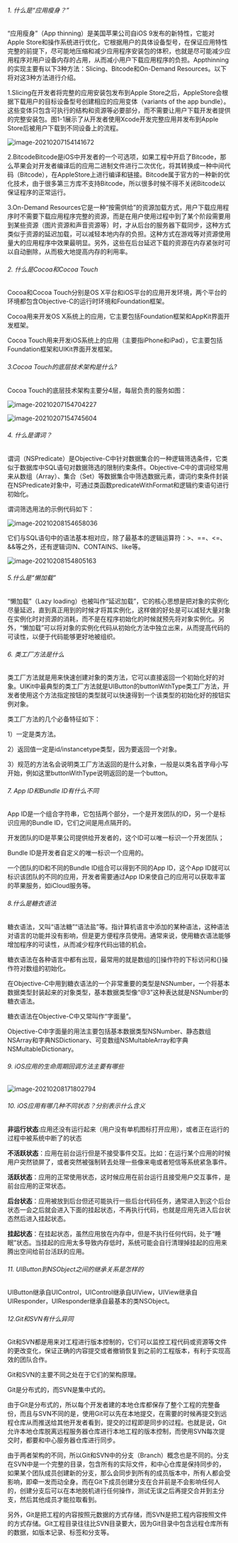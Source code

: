 ###### 1. 什么是“应用瘦身？”

“应用瘦身”（App thinning）是美国苹果公司自iOS 9发布的新特性，它能对Apple Store和操作系统进行优化，它根据用户的具体设备型号，在保证应用特性完整的前提下，尽可能地压缩和减少应用程序安装包的体积，也就是尽可能减少应用程序对用户设备内存的占用，从而减小用户下载应用程序的负担。Appthinning的实现主要有以下3种方法：Slicing、Bitcode和On-Demand Resources。以下将对这3种方法进行介绍。

1.Slicing在开发者将完整的应用安装包发布到Apple Store之后，AppleStore会根据下载用户的目标设备型号创建相应的应用变体（variants of the app bundle）。这些变体只包含可执行的结构和资源等必要部分，而不需要让用户下载开发者提供的完整安装包。图1-1展示了从开发者使用Xcode开发完整应用并发布到Apple Store后被用户下载到不同设备上的流程。

![image-20210207154141672](images/slicing.png)



2.BitcodeBitcode是iOS中开发者的一个可选项，如果工程中开启了Bitcode，那么苹果会对开发者编译后的应用二进制文件进行二次优化，将其转换成一种中间代码（Bitcode），在AppleStore上进行编译和链接。Bitcode属于官方的一种新的优化技术，由于很多第三方库不支持Bitcode，所以很多时候不得不关闭Bitcode以保证程序的正常运行。

3.On-Demand Resources它是一种“按需供给”的资源加载方式，用户下载应用程序时不需要下载应用程序完整的资源，而是在用户使用过程中到了某个阶段需要用到某些资源（图片资源和声音资源等）时，才从后台的服务器下载同步，这种方式类似于资源的延迟加载，可以减轻本地内存的负担。这种方式在游戏等对资源使用量大的应用程序中效果最明显。另外，这些在后台延迟下载的资源在内存紧张时可以自动删除，从而极大地提高内存的利用率。



###### 2. 什么是Cocoa和Cocoa Touch

Cocoa和Cocoa Touch分别是OS X平台和iOS平台的应用开发环境，两个平台的环境都包含Objective-C的运行时环境和Foundation框架。

Cocoa用来开发OS X系统上的应用，它主要包括Foundation框架和AppKit界面开发框架。

Cocoa Touch用来开发iOS系统上的应用（主要指iPhone和iPad），它主要包括Foundation框架和UIKit界面开发框架。



###### 3.Cocoa Touch的底层技术架构是什么?

Cocoa Touch的底层技术架构主要分4层，每层负责的服务如图：

![image-20210207154704227](images/cocoa.png)



![image-20210207154745604](images/cocoa_info.png)



###### 4. 什么是谓词？

谓词（NSPredicate）是Objective-C中针对数据集合的一种逻辑筛选条件，它类似于数据库中SQL语句对数据筛选的限制约束条件。Objective-C中的谓词经常用来从数组（Array）、集合（Set）等数据集合中筛选数据元素，谓词约束条件封装在NSPredicate对象中，可通过类函数predicateWithFormat和逻辑约束语句进行初始化。

谓词筛选用法的示例代码如下：

![image-20210208154658036](images/weici.png)

它们与SQL语句中的语法基本相对应，除了最基本的逻辑运算符：>、==、<=、&&等之外，还有逻辑词IN、CONTAINS、like等。

![image-20210208154805163](images/weici2.png)



###### 5.什么是“懒加载”

“懒加载”（Lazy loading）也被叫作“延迟加载”，它的核心思想是把对象的实例化尽量延迟，直到真正用到的时候才将其实例化，这样做的好处是可以减轻大量对象在实例化时对资源的消耗，而不是在程序初始化的时候就预先将对象实例化。另外，“懒加载”可以将对象的实例化代码从初始化方法中独立出来，从而提高代码的可读性，以便于代码能够更好地被组织。



###### 6. 类工厂方法是什么

类工厂方法就是用来快速创建对象的类方法，它可以直接返回一个初始化好的对象。UIKit中最典型的类工厂方法就是UIButton的buttonWithType类工厂方法，开发者使用这个方法指定按钮的类型就可以快速得到一个该类型的初始化好的按钮实例对象。

类工厂方法的几个必备特征如下：

1）一定是类方法。

2）返回值一定是id/instancetype类型，因为要返回一个对象。

3）规范的方法名会说明类工厂方法返回的是什么对象，一般是以类名首字母小写开始，例如这里buttonWithType说明返回的是一个button。



###### 7. App ID和Bundle ID有什么不同

App ID是一个组合字符串，它包括两个部分，一个是开发团队的ID，另一个是标识应用的Bundle ID，它们之间是用点隔开的。

开发团队的ID是苹果公司提供给开发者的，这个ID可以唯一标识一个开发团队；

Bundle ID是开发者自定义的唯一标识一个应用的。

一个团队的ID和不同的Bundle ID组合可以得到不同的App ID，这个App ID就可以标识该团队的不同的应用，开发者需要通过App ID来使自己的应用可以获取丰富的苹果服务，如iCloud服务等。



###### 8.什么是糖衣语法

糖衣语法，又叫“语法糖”“语法盐”等。指计算机语言中添加的某种语法，这种语法对语言的功能并没有影响，但是更方便程序员使用。通常来说，使用糖衣语法能够增加程序的可读性，从而减少程序代码出错的机会。

糖衣语法在各种语言中都有出现，最常用的就是数组的[]操作符的下标访问和{}操作符对数组的初始化。

在Objective-C中用到糖衣语法的一个非常重要的类型是NSNumber，一个将基本数据类型封装起来的对象类型，基本数据类型像“@3”这种表达就是NSNumber的糖衣语法。

糖衣语法在Objective-C中又常叫作“字面量”。

Objective-C中字面量的用法主要包括基本数据类型NSNumber、静态数组NSArray和字典NSDictionary、可变数组NSMultableArray和字典NSMultableDictionary。



###### 9. iOS应用的生命周期回调方法主要有哪些

![image-20210208171802794](images/zhouqi.png)



###### 10. iOS应用有哪几种不同状态？分别表示什么含义

**非运行状态**:应用还没有运行起来（用户没有单机图标打开应用），或者正在运行的过程中被系统中断了的状态

**不活跃状态**：应用在前台运行但是不接受事件交互。比如：在运行某个应用的时候用户突然锁屏了，或者突然被强制转去处理一些像来电或者短信等系统紧急事件。

**活跃状态**：应用的正常使用状态，这时候应用在前台运行且接受用户交互事件，是前台应用的正常状态。

**后台状态**：应用被放到后台但还可能执行一些后台代码任务，通常进入到这个后台状态一会之后就会进入下面的挂起状态，不再执行代码，也就是应用先进入后台状态然后进入挂起状态。

**挂起状态**：在挂起状态，虽然应用放在内存中，但是不执行任何代码，处于“睡眠”状态。当挂起的应用太多导致内存低时，系统可能会自行清理掉挂起的应用来腾出空间给前台活跃的应用。



######  11. UIButton到NSObject之间的继承关系是怎样的

UIButton继承自UIControl，UIControl继承自UIView，UIView继承自UIResponder，UIResponder继承自最基本的类NSObject。



###### 12.Git和SVN有什么异同

Git和SVN都是用来对工程进行版本控制的，它们可以监控工程代码或资源等文件的更改变化，保证正确的内容提交或者撤销恢复到之前的工程版本，有利于实现高效的团队合作。

Git和SVN的主要不同之处在于它们的架构原理。

Git是分布式的，而SVN是集中式的。

由于Git是分布式的，所以每个开发者建的本地仓库都保存了整个工程的完整备份，而且与SVN不同的是，使用Git可以先在本地提交，在需要的时候再提交到远程仓库从而推送给其他开发者看到，提交的过程即是同步的过程。也就是说，Git允许本地仓库脱离远程服务器仓库进行本地工程的版本控制，而使用SVN每次提交时，都要和中心服务器仓库进行同步。

由于两者架构的不同，所以Git和SVN中的分支（Branch）概念也是不同的。分支在SVN中是一个完整的目录，包含所有的实际文件，和中心仓库是保持同步的，如果某个团队成员创建新的分支，那么会同步到所有的成员版本中，所有人都会受影响，即牵一发而动全身。而在Git下成员创建分支在合并前是不会影响任何人的，创建分支后可以在本地脱机进行任何操作，测试无误之后再提交合并到主分支，然后其他成员才能拉取看到。

另外，Git是把工程的内容按照元数据的方式存储，而SVN是把工程内容按照文件的方式存储。Git工程目录往往比SVN目录要大，因为Git目录中包含远程仓库所有的数据，如版本记录、标签和分支等。















